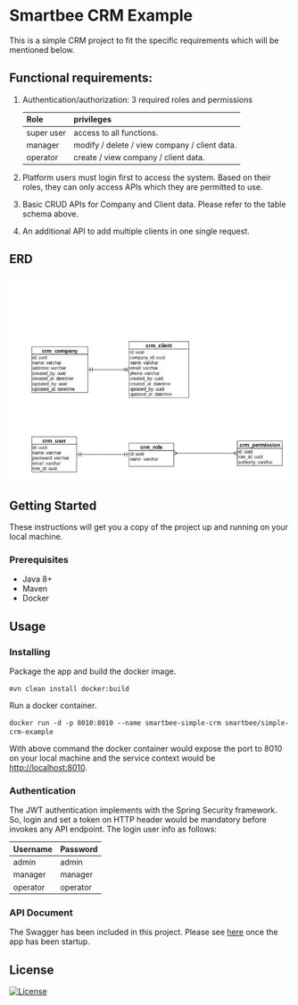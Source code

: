 # Smartbee CRM Example
This is a simple CRM project to fit the specific requirements which will be mentioned below.

## Functional requirements:
   1. Authentication/authorization: 3 required roles and permissions
   
       | Role | privileges |
       |---|---|
       | super user| access to all functions. |
       | manager | modify / delete / view company / client data. |
       | operator | create / view company / client data. |
   
   2. Platform users must login first to access the system. Based on their roles,
   they can only access APIs which they are permitted to use.
   3. Basic CRUD APIs for Company and Client data. Please refer to the table
   schema above.
   4. An additional API to add multiple clients in one single request.

## ERD
![image](./document/images/ERD.png)

## Getting Started
These instructions will get you a copy of the project up and running on your local machine.

### Prerequisites
- Java 8+
- Maven
- Docker

## Usage
### Installing
Package the app and build the docker image.
```shell
mvn clean install docker:build
```

Run a docker container.
```shell
docker run -d -p 8010:8010 --name smartbee-simple-crm smartbee/simple-crm-example
```
With above command the docker container would expose the port to 8010 on your local machine and the service context
 would be [http://localhost:8010](http://localhost:8010). 

### Authentication
The JWT authentication implements with the Spring Security framework. So, login and set a token on
 HTTP header would be mandatory before invokes any API endpoint. The login user info as follows:

| Username | Password |
|---|---|
| admin | admin |
| manager | manager |
| operator | operator |

### API Document
The Swagger has been included in this project. Please see [here](http://localhost:8010/swagger-ui.html) once the
 app has been startup.

## License
[![License](http://img.shields.io/:license-mit-blue.svg?style=flat-square)](http://badges.mit-license.org)



 